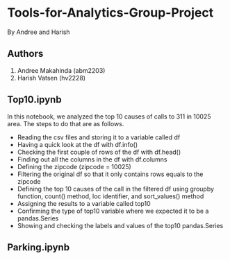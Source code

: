 # Tools-for-Analytics-Group-Project
By Andree and Harish

Authors
-------------------
1. Andree Makahinda (abm2203)
2. Harish Vatsen (hv2228)



Top10.ipynb
-----------------------
In this notebook, we analyzed the top 10 causes of calls to 311 in 10025 area. The steps to do that are as follows.
- Reading the csv files and storing it to a variable called df
- Having a quick look at the df with df.info()
- Checking the first couple of rows of the df with df.head()
- Finding out all the columns in the df with df.columns
- Defining the zipcode (zipcode = 10025)
- Filtering the original df so that it only contains rows equals to the zipcode
- Defining the top 10 causes of the call in the filtered df using groupby function, count() method, loc identifier, and sort_values() method
- Assigning the results to a variable called top10
- Confirming the type of top10 variable where we expected it to be a pandas.Series
- Showing and checking the labels and values of the top10 pandas.Series



Parking.ipynb
-----------------------